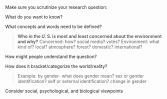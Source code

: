 Make sure you scrutinize your research question: 

What do you want to know?

What concepts and words need to be defined?

> **Who in the U. S. is most and least concerned about the environment and why?**
> Concerned: how? social media? votes?
> Environment: what kind of? local? atmosphere? forest? domestic? international?

How might people understand the question?

How does it bracket/categorize the world/reality? 

> Example: by gender- what does gender mean? sex or gender identification? self or external identification? change in gender

Consider social, psychological, and biological viewpoints
